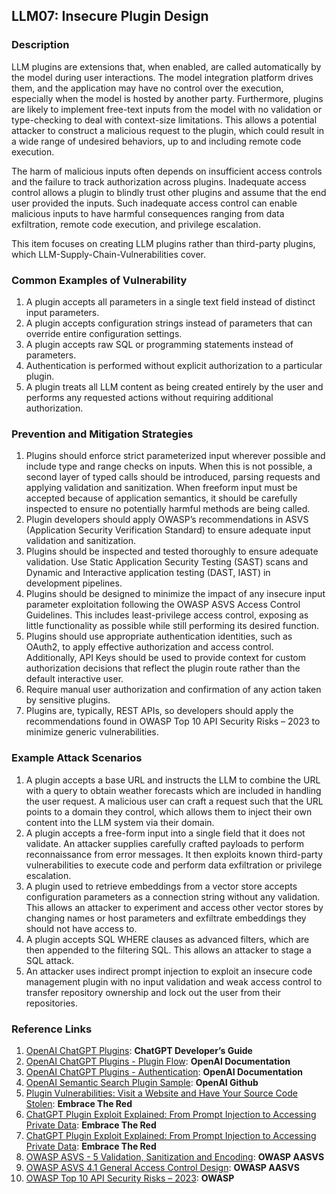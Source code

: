## LLM07: Insecure Plugin Design

### Description

LLM plugins are extensions that, when enabled, are called automatically by the model during user interactions. The model integration platform drives them,  and the application may have no control over the execution, especially when the model is hosted by another party. Furthermore, plugins are likely to implement free-text inputs from the model with no validation or type-checking to deal with context-size limitations. This allows a potential attacker to construct a malicious request to the plugin, which could result in a wide range of undesired behaviors, up to and including remote code execution.

The harm of malicious inputs often depends on insufficient access controls and the failure to track authorization across plugins. Inadequate access control allows a plugin to blindly trust other plugins and assume that the end user provided the inputs. Such inadequate access control can enable malicious inputs to have harmful consequences ranging from data exfiltration, remote code execution, and privilege escalation.

This item focuses on creating LLM plugins rather than third-party plugins, which LLM-Supply-Chain-Vulnerabilities cover.

### Common Examples of Vulnerability

1. A plugin accepts all parameters in a single text field instead of distinct input parameters.
2. A plugin accepts configuration strings instead of parameters that can override entire configuration settings.
3. A plugin accepts raw SQL or programming statements instead of parameters.
4. Authentication is performed without explicit authorization to a particular plugin.
5. A plugin treats all LLM content as being created entirely by the user and performs any requested actions without requiring additional authorization.

### Prevention and Mitigation Strategies

1. Plugins should enforce strict parameterized input wherever possible and include type and range checks on inputs. When this is not possible, a second layer of typed calls should be introduced, parsing requests and applying validation and sanitization. When freeform input must be accepted because of application semantics, it should be carefully inspected to ensure no potentially harmful methods are being called.
2. Plugin developers should apply OWASP’s recommendations in ASVS (Application Security Verification Standard) to ensure adequate input validation and sanitization.
3. Plugins should be inspected and tested thoroughly to ensure adequate validation. Use Static Application Security Testing (SAST) scans and Dynamic and Interactive application testing (DAST, IAST) in development pipelines.
4. Plugins should be designed to minimize the impact of any insecure input parameter exploitation following the OWASP ASVS Access Control Guidelines. This includes least-privilege access control, exposing as little functionality as possible while still performing its desired function.
5. Plugins should use appropriate authentication identities, such as OAuth2, to apply effective authorization and access control. Additionally, API Keys should be used to provide context for custom authorization decisions that reflect the plugin route rather than the default interactive user.
6. Require manual user authorization and confirmation of any action taken by sensitive plugins.
7. Plugins are, typically, REST APIs, so developers should apply the recommendations found in OWASP Top 10 API Security Risks – 2023 to minimize generic vulnerabilities.

### Example Attack Scenarios

1. A plugin accepts a base URL and instructs the LLM to combine the URL with a query to obtain weather forecasts which are included in handling the user request. A malicious user can craft a request such that the URL points to a domain they control, which allows them to inject their own content into the LLM system via their domain.
2. A plugin accepts a free-form input into a single field that it does not validate. An attacker supplies carefully crafted payloads to perform reconnaissance from error messages. It then exploits known third-party vulnerabilities to execute code and perform data exfiltration or privilege escalation.
3. A plugin used to retrieve embeddings from a vector store accepts configuration parameters as a connection string without any validation. This allows an attacker to experiment and access other vector stores by changing names or host parameters and exfiltrate embeddings they should not have access to.
4. A plugin accepts SQL WHERE clauses as advanced filters, which are then appended to the filtering SQL. This allows an attacker to stage a SQL attack.
5. An attacker uses indirect prompt injection to exploit an insecure code management plugin with no input validation and weak access control to transfer repository ownership and lock out the user from their repositories.

### Reference Links

1. [OpenAI ChatGPT Plugins](https://platform.openai.com/docs/plugins/introduction): **ChatGPT Developer’s Guide**
2. [OpenAI ChatGPT Plugins - Plugin Flow](https://platform.openai.com/docs/plugins/introduction/plugin-flow): **OpenAI Documentation**
3. [OpenAI ChatGPT Plugins - Authentication](https://platform.openai.com/docs/plugins/authentication/service-level): **OpenAI Documentation**
4. [OpenAI Semantic Search Plugin Sample](https://github.com/openai/chatgpt-retrieval-plugin): **OpenAI Github**
5. [Plugin Vulnerabilities: Visit a Website and Have Your Source Code Stolen](https://embracethered.com/blog/posts/2023/chatgpt-plugin-vulns-chat-with-code/): **Embrace The Red**
6. [ChatGPT Plugin Exploit Explained: From Prompt Injection to Accessing Private Data](https://embracethered.com/blog/posts/2023/chatgpt-cross-plugin-request-forgery-and-prompt-injection./): **Embrace The Red**
7. [ChatGPT Plugin Exploit Explained: From Prompt Injection to Accessing Private Data](https://embracethered.com/blog/posts/2023/chatgpt-cross-plugin-request-forgery-and-prompt-injection./): **Embrace The Red**
8. [OWASP ASVS - 5 Validation, Sanitization and Encoding](https://owasp-aasvs4.readthedocs.io/en/latest/V5.html#validation-sanitization-and-encoding): **OWASP AASVS**
9. [OWASP ASVS 4.1 General Access Control Design](https://owasp-aasvs4.readthedocs.io/en/latest/V4.1.html#general-access-control-design): **OWASP AASVS**
10. [OWASP Top 10 API Security Risks – 2023](https://owasp.org/API-Security/editions/2023/en/0x11-t10/): **OWASP**
